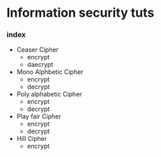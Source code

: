 # Information security tuts

### index

* Ceaser Cipher
	* encrypt
	* daecrypt
* Mono Alphbetic Cipher
	* encrypt
	* decrypt
* Poly alphabetic Cipher
	* encrypt
	* decrypt
* Play fair Cipher
	* encrypt
	* decrypt
* Hill Cipher
	* encrypt
